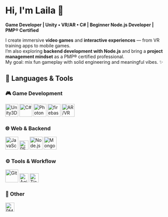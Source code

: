 # Hi, I'm Laila 👋  
**Game Developer | Unity • VR/AR • C# | Beginner Node.js Developer | PMP® Certified**

I create immersive **video games** and **interactive experiences** — from VR training apps to mobile games.  
I’m also exploring **backend development with Node.js** and bring a **project management mindset** as a PMP® certified professional.  
My goal: mix fun gameplay with solid engineering and meaningful vibes. ✨  

## 🧰 Languages & Tools

### 🎮 Game Development
<p align="left">
  <img src="https://cdn.jsdelivr.net/gh/devicons/devicon/icons/unity/unity-original.svg" width="40" height="40" alt="Unity3D"/>
  <img src="https://cdn.jsdelivr.net/gh/devicons/devicon/icons/csharp/csharp-original.svg" width="40" height="40" alt="C#"/>
  <img src="https://cdn.jsdelivr.net/gh/devicons/devicon/icons/javascript/javascript-original.svg" width="40" height="40" alt="Photon Multiplayer" title="Photon Multiplayer"/>
  <img src="https://cdn.jsdelivr.net/gh/devicons/devicon/icons/csharp/csharp-original.svg" width="40" height="40" alt="firebase"/>
  <img src="https://cdn.jsdelivr.net/gh/devicons/devicon/icons/unity/unity-original.svg" width="40" height="40" alt="AR/VR Development" title="AR/VR Development"/>
</p>

### 🌐 Web & Backend
<p align="left">
  <img src="https://cdn.jsdelivr.net/gh/devicons/devicon/icons/javascript/javascript-original.svg" width="40" height="40" alt="JavaScript"/>
  <img src="https://img.shields.io/badge/REST-APIs-green?style=for-the-badge" height="28" alt="REST APIs"/>
  <img src="https://cdn.jsdelivr.net/gh/devicons/devicon/icons/nodejs/nodejs-original.svg" width="40" height="40" alt="Node.js"/>
  <img src="https://cdn.jsdelivr.net/gh/devicons/devicon/icons/mongodb/mongodb-original.svg" width="40" height="40" alt="MongoDB"/>
</p>

### ⚙️ Tools & Workflow
<p align="left">
  <img src="https://cdn.jsdelivr.net/gh/devicons/devicon/icons/git/git-original.svg" width="40" height="40" alt="Git"/>
  <img src="https://img.shields.io/badge/Agile-Project%20Management-blue?style=for-the-badge" height="28" alt="Agile"/>
  <img src="https://img.shields.io/badge/Waterfall-Process-lightgrey?style=for-the-badge" height="28" alt="Ticket Sytem"/>
</p>

### 📜 Other
<p align="left">
  <img src="https://img.shields.io/badge/PMP-Certified-blue?style=for-the-badge" height="28" alt="PMP Certified"/>
</p>
